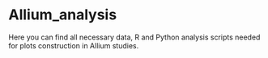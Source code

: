 # Allium_analysis
Here you can find all necessary data, R and Python analysis scripts needed for plots construction in Allium studies.
